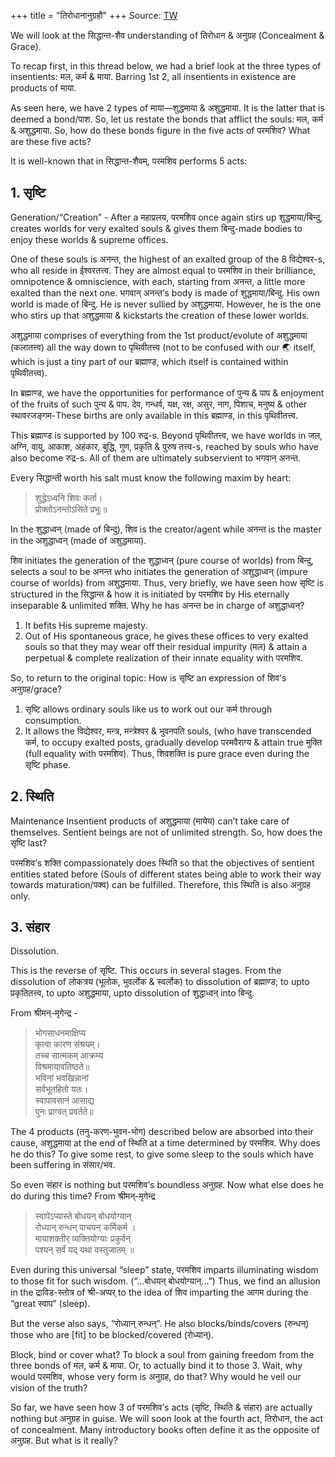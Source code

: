+++
title = "तिरोधानानुग्रहौ"
+++
Source: [TW](https://unrollthread.com/t/1384313490991579136/)


We will look at the सिद्धान्त-शैव understanding of तिरोधान & अनुग्रह (Concealment & Grace). 

To recap first, in this thread below, we had a brief look at the three types of insentients: मल, कर्म & माया. Barring 1st 2, all insentients in existence are products of माया.

As seen here, we have 2 types of माया—शुद्धमाया & अशुद्धमाया. It is the latter that is deemed a bond/पाश. So, let us restate the bonds that afflict the souls: मल, कर्म & अशुद्धमाया. So, how do these bonds figure in the five acts of परमशिव? What are these five acts?

It is well-known that in सिद्धान्त-शैवम्, परमशिव performs 5 acts: 

## 1. सृष्टि
Generation/“Creation” - After a महाप्रलय, परमशिव once again stirs up शुद्धमाया/बिन्दु, creates worlds for very exalted souls & gives them बिन्दु-made bodies to enjoy these worlds & supreme offices. 
   
One of these souls is अनन्त, the highest of an exalted group of the 8 विद्येश्वर-s, who all reside in ईश्वरतत्त्व. They are almost equal to परमशिव in their brilliance, omnipotence & omniscience, with each, starting from अनन्त, a little more exalted than the next one. भगवान् अनन्त’s body is made of शुद्धमाया/बिन्दु. His own world is made of बिन्दु. He is never sullied by अशुद्धमाया. However, he is the one who stirs up that अशुद्धमाया & kickstarts the creation of these lower worlds.

अशुद्धमाया comprises of everything from the 1st product/evolute of अशुद्धमाया (कलातत्त्व) all the way down to पृथिवीतत्त्व (not to be confused with our 🌏 itself, which is just a tiny part of our ब्रह्माण्ड, which itself is contained within पृथिवीतत्त्व).

In ब्रह्माण्ड, we have the opportunities for performance of पुन्य & पाप & enjoyment of the fruits of such पुन्य & पाप. देव, गन्धर्व, यक्ष, रक्ष, असुर, नाग, पिशाच, मनुष्य & other स्थावरजङ्गम-These births are only available in this ब्रह्माण्ड, in this पृथिवीतत्त्व.

This ब्रह्माण्ड is supported by 100 रुद्र-s. Beyond पृथिवीतत्त्व, we have worlds in जल, अग्नि, वायु, आकाश, अहंकार, बुद्धि, गुण, प्रकृति & पुरुष तत्त्व-s, reached by souls who have also become रुद्र-s. All of them are ultimately subservient to भगवान् अनन्त.

Every सिद्धान्ती worth his salt must know the following maxim by heart:  

> शुद्धेऽध्वनि शिवः कर्ता।  
> प्रोक्तोऽनन्तोऽसिते प्रभुः॥  

In the शुद्धाध्वन् (made of बिन्दु), शिव is the creator/agent while अनन्त is the master in the अशुद्धाध्वन् (made of अशुद्धमाया).

शिव initiates the generation of the शुद्धाध्वन् (pure course of worlds) from बिन्दु, selects a soul to be अनन्त who initiates the generation of अशुद्धाध्वन् (impure course of worlds) from अशुद्धमाया. Thus, very briefly, we have seen how सृष्टि is structured in the सिद्धान्त & how it is initiated by परमशिव by His eternally inseparable & unlimited शक्ति. Why he has अनन्त be in charge of अशुद्धाध्वन्?

1. It befits His supreme majesty. 
2. Out of His spontaneous grace, he gives these offices to very exalted souls so that they may wear off their residual impurity (मल) & attain a perpetual & complete realization of their innate equality with परमशिव.

So, to return to the original topic: How is सृष्टि an expression of शिव’s अनुग्रह/grace? 

1. सृष्टि allows ordinary souls like us to work out our कर्म through consumption. 
2. It allows the विद्येश्वर, मन्त्र, मन्त्रेश्वर & भुवनपति souls, (who have transcended कर्म, to occupy exalted posts, gradually develop परमवैराग्य & attain true मुक्ति (full equality with परमशिव). Thus, शिवशक्ति is pure grace even during the सृष्टि phase.

## 2. स्थिति
Maintenance Insentient products of अशुद्धमाया (मायेय) can’t take care of themselves. Sentient beings are not of unlimited strength. So, how does the सृष्टि last?

परमशिव’s शक्ति compassionately does स्थिति so that the objectives of sentient entities stated before (Souls of different states being able to work their way towards maturation/पक्व) can be fulfilled. Therefore, this स्थिति is also अनुग्रह only.

## 3. संहार
Dissolution. 

This is the reverse of सृष्टि. This occurs in several stages. From the dissolution of लोकत्रय (भूलोक, भुवर्लोक & स्वर्लोक) to dissolution of ब्रह्माण्ड; to upto प्रकृतितत्त्व, to upto अशुद्धमाया, upto dissolution of शुद्धाध्वन् into बिन्दु.

From श्रीमन्-मृगेन्द्र - 

> भोगसाधनमाक्षिप्य  
> कृत्वा कारण संश्रयम्।  
> तच्च सात्मकम् आक्रम्य  
> विश्रमायावतिष्ठते॥  
> भविनां भवखिन्नानां  
> सर्वभूतहितो यतः।  
> स्वापावसानं आसाद्य  
> पुनः प्राग्वत् प्रवर्तते॥


The 4 products (तनु-करण-भुवन-भोग) described below are absorbed into their cause, अशुद्धमाया at the end of स्थिति at a time determined by परमशिव. Why does he do this? To give some rest, to give some sleep to the souls which have been suffering in संसार/भव.

So even संहार is nothing but परमशिव’s boundless अनुग्रह. Now what else does he do during this time? From श्रीमन्-मृगेन्द्र 

> स्वापेऽप्यास्ते बोधयन् बोधयोग्यान्  
> रोध्यान् रुन्धन् पाचयन् कर्मिकर्म ।  
> मायाशक्तीर् व्यक्तियोग्याः प्रकुर्वन्  
> पश्यन् सर्वं यद् यथा वस्तुजातम् ॥

Even during this universal “sleep” state, परमशिव imparts illuminating wisdom to those fit for such wisdom. (“...बोधयन् बोधयोग्यान्...”) Thus, we find an allusion in the द्राविड-स्तोत्र of श्री-अप्पर् to the idea of शिव imparting the आगम during the “great स्वाप” (sleep).

But the verse also says, “रोध्यान् रुन्धन्”. He also blocks/binds/covers (रुन्धन्) those who are [fit] to be blocked/covered (रोध्यान्).

Block, bind or cover what? To block a soul from gaining freedom from the three bonds of मल, कर्म & माया. Or, to actually bind it to those 3. Wait, why would परमशिव, whose very form is अनुग्रह, do that? Why would he veil our vision of the truth?

So far, we have seen how 3 of परमशिव’s acts (सृष्टि, स्थिति & संहार) are actually nothing but अनुग्रह in guise. We will soon look at the fourth act, तिरोधान, the act of concealment. Many introductory books often define it as the opposite of अनुग्रह. But what is it really?

